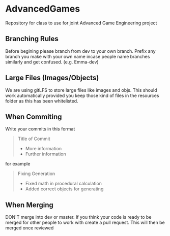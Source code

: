 # AdvancedGames
Repository for class to use for joint Advanced Game Engineering project

Branching Rules
-
Before begining please branch from dev to your own branch.
Prefix any branch you make with your own name incase people name branches similarly and get confused. (e.g. Emma-dev)

Large Files (Images/Objects)
-
We are using gitLFS to store large files like images and objs. This should work automatically provided you keep those kind of files in the resources folder as this has been whitelisted.

When Commiting
-
Write your commits in this format

> Title of Commit
> - More information
> - Further information

for example

> Fixing Generation
> - Fixed math in procedural calculation
> - Added correct objects for generating

When Merging
-
DON'T merge into dev or master.
If you think your code is ready to be merged for other people to work with create a pull request. This will then be merged once reviewed
